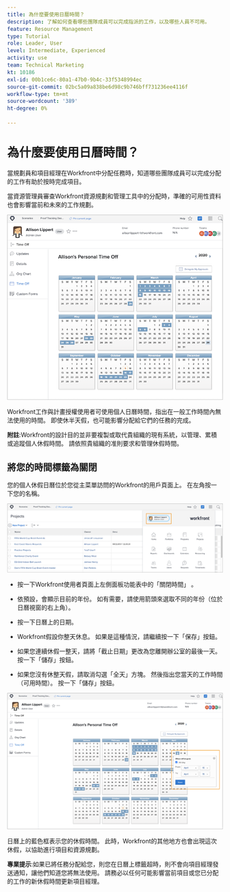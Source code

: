 ```yaml
---
title: 為什麼要使用日曆時間？
description: 了解如何查看哪些團隊成員可以完成指派的工作，以及哪些人員不可用。
feature: Resource Management
type: Tutorial
role: Leader, User
level: Intermediate, Experienced
activity: use
team: Technical Marketing
kt: 10186
exl-id: 00b1ce6c-80a1-47b0-9b4c-33f5348994ec
source-git-commit: 02bc5a09a838be6d98c9b746bff731236ee4116f
workflow-type: tm+mt
source-wordcount: '389'
ht-degree: 0%

---
```


# 為什麼要使用日曆時間？

當規劃員和項目經理在Workfront中分配任務時，知道哪些團隊成員可以完成分配的工作有助於按時完成項目。

當資源管理員審查Workfront資源規劃和管理工具中的分配時，準確的可用性資料也會影響當前和未來的工作規劃。

![pto日曆](assets/pto_01.png)

Workfront工作與計畫授權使用者可使用個人日曆時間，指出在一般工作時間內無法使用的時間。 即使休半天假，也可能影響分配給它們的任務的完成。

**附註**:Workfront的設計目的並非要複製或取代貴組織的現有系統，以管理、累積或追蹤個人休假時間。 請依照貴組織的准則要求和管理休假時間。


## 將您的時間標籤為關閉

您的個人休假日曆位於您從主菜單訪問的Workfront的用戶頁面上。 在左角按一下您的名稱。

![主功能表中的使用者名稱](assets/pto_02.png)

* 按一下Workfront使用者頁面上左側面板功能表中的「關閉時間」 。

* 依預設，會顯示目前的年份。 如有需要，請使用箭頭來選取不同的年份（位於日曆視窗的右上角）。

* 按一下日曆上的日期。

* Workfront假設你整天休息。 如果是這種情況，請繼續按一下「保存」按鈕。

* 如果您連續休假一整天，請將「截止日期」更改為您離開辦公室的最後一天。 按一下「儲存」按鈕。

* 如果您沒有休整天假，請取消勾選「全天」方塊。 然後指出您當天的工作時間（可用時間）。 按一下「儲存」按鈕。

![在個人日曆中標籤時間關閉](assets/pto_03.png)

日曆上的藍色框表示您的休假時間。 此時，Workfront的其他地方也會出現這次休假，以協助進行項目和資源規劃。

**專業提示**:如果已將任務分配給您，則您在日曆上標籤超時，則不會向項目經理發送通知，讓他們知道您將無法使用。 請務必以任何可能影響當前項目或您已分配的工作的新休假時間更新項目經理。
